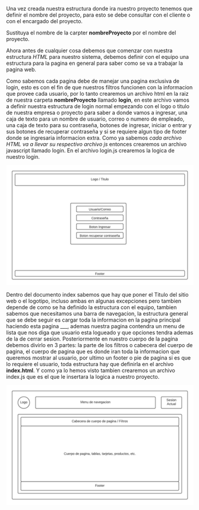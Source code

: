 Una vez creada nuestra estructura donde ira nuestro proyecto tenemos que definir el nombre del proyecto, para esto se debe consultar con el cliente o con el encargado del proyecto.

Sustituya el nombre de la carpter **nombreProyecto** por el nombre del proyecto.

Ahora antes de cualquier cosa debemos que comenzar con nuestra estructura *HTML* para nuestro sistema, debemos definir con el equipo una estructura para la pagina en general para saber como se va a trabajar la pagina web.

Como sabemos cada pagina debe de manejar una pagina exclusiva de login, esto es con el fin de que nuestros filtros funcionen con la informacion que provee cada usuario, por lo tanto crearemos un archivo html en la raiz de nuestra carpeta **nombreProyecto** llamado **login**, en este archivo vamos a definir nuestra estructura de login normal empezando con el logo o titulo de nuestra empresa o proyecto para saber a donde vamos a ingresar, una caja de texto para un nombre de usuario, correo o numero de empleado, una caja de texto para su contraseña, botones de ingresar, iniciar o entrar y sus botones de recuperar contraseña y si se requiere algun tipo de footer donde se ingresaria informacion extra. Como ya sabemos *cada archivo HTML va a llevar su respectivo archivo js* entonces crearemos un archivo javascript llamado login. En el archivo login.js crearemos la logica de nuestro login.

![ImagenLogin](/imagenes/OrganizacionArchivos/loginhtml.jpeg)

Dentro del documento index sabemos que hay que poner el Titulo del sitio web o el logotipo, incluso ambas en algunas excepciones pero tambien depende de como se ha definido la estructura con el equipo, tambien sabemos que necesitamos una barra de navegacion, la estructura general que se debe seguir es cargar toda la informacion en la pagina principal haciendo esta pagina ___, ademas nuestra pagina contendra un menu de lista que nos diga que usuario esta logueado y que opciones tendra ademas de la de cerrar sesion.  Posteriormente en nuestro cuerpo de la pagina debemos divirlo en 3 partes: la parte de los filtros o cabecera del cuerpo de pagina, el cuerpo de pagina que es donde iran toda la informacion que queremos mostrar al usuario, por ultimo un footer o pie de pagina si es que lo requiere el usuario, toda estructura hay que definirla en el archivo **index.html**. Y como ya lo hemos visto tambien crearemos un archivo index.js que es el que le insertara la logica a nuestro proyecto.

![Imagen que nos define la agrupacion de contenido](/imagenes/OrganizacionArchivos/indexHTML.jpeg)